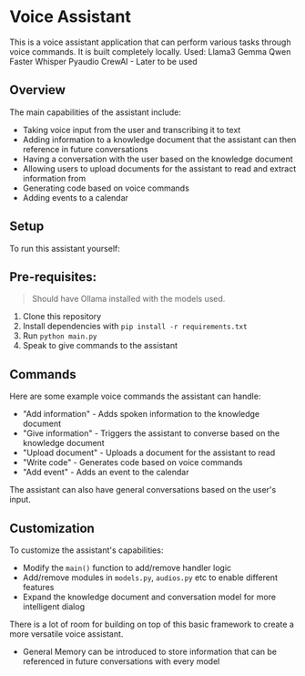 # Voice Assistant

This is a voice assistant application that can perform various tasks through voice commands.
It is built completely locally.
Used:
Llama3
Gemma
Qwen
Faster Whisper
Pyaudio
CrewAI - Later to be used

## Overview

The main capabilities of the assistant include:

- Taking voice input from the user and transcribing it to text
- Adding information to a knowledge document that the assistant can then reference in future conversations
- Having a conversation with the user based on the knowledge document
- Allowing users to upload documents for the assistant to read and extract information from
- Generating code based on voice commands
- Adding events to a calendar

## Setup

To run this assistant yourself:

## Pre-requisites:

> Should have Ollama installed with the models used.

1. Clone this repository
2. Install dependencies with `pip install -r requirements.txt`
3. Run `python main.py`
4. Speak to give commands to the assistant

## Commands

Here are some example voice commands the assistant can handle:

- "Add information" - Adds spoken information to the knowledge document
- "Give information" - Triggers the assistant to converse based on the knowledge document
- "Upload document" - Uploads a document for the assistant to read
- "Write code" - Generates code based on voice commands
- "Add event" - Adds an event to the calendar

The assistant can also have general conversations based on the user's input.

## Customization

To customize the assistant's capabilities:

- Modify the `main()` function to add/remove handler logic
- Add/remove modules in `models.py`, `audios.py` etc to enable different features
- Expand the knowledge document and conversation model for more intelligent dialog

There is a lot of room for building on top of this basic framework to create a more versatile voice assistant.

- General Memory can be introduced to store information that can be referenced in future conversations with every model
